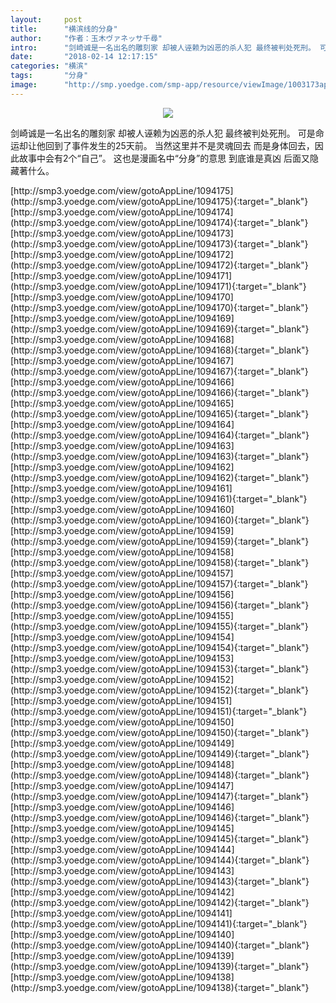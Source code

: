 ```yaml
---
layout:     post
title:      "横滨线的分身"
author:     "作者：玉木ヴァネッサ千尋"
intro:      "剑崎诚是一名出名的雕刻家 却被人诬赖为凶恶的杀人犯 最终被判处死刑。 可是命运却让他回到了事件发生的25天前。 当然这里并不是灵魂回去 而是身体回去，因此故事中会有2个“自己”。 这也是漫画名中“分身”的意思 到底谁是真凶 后面又隐藏著什么。"
date:       "2018-02-14 12:17:15"
categories: "横滨"
tags:       "分身"
image:      "http://smp.yoedge.com/smp-app/resource/viewImage/1003173appline.png"
---
```

<div style="text-align: center">
<p><img src="http://smp.yoedge.com/smp-app/resource/viewImage/1003173appline.png"/></p>
</div>
<p class="post-meta">
<span>剑崎诚是一名出名的雕刻家 却被人诬赖为凶恶的杀人犯 最终被判处死刑。 可是命运却让他回到了事件发生的25天前。 当然这里并不是灵魂回去 而是身体回去，因此故事中会有2个“自己”。 这也是漫画名中“分身”的意思 到底谁是真凶 后面又隐藏著什么。</span>
</p>
[http://smp3.yoedge.com/view/gotoAppLine/1094175](http://smp3.yoedge.com/view/gotoAppLine/1094175){:target="_blank"}
[http://smp3.yoedge.com/view/gotoAppLine/1094174](http://smp3.yoedge.com/view/gotoAppLine/1094174){:target="_blank"}
[http://smp3.yoedge.com/view/gotoAppLine/1094173](http://smp3.yoedge.com/view/gotoAppLine/1094173){:target="_blank"}
[http://smp3.yoedge.com/view/gotoAppLine/1094172](http://smp3.yoedge.com/view/gotoAppLine/1094172){:target="_blank"}
[http://smp3.yoedge.com/view/gotoAppLine/1094171](http://smp3.yoedge.com/view/gotoAppLine/1094171){:target="_blank"}
[http://smp3.yoedge.com/view/gotoAppLine/1094170](http://smp3.yoedge.com/view/gotoAppLine/1094170){:target="_blank"}
[http://smp3.yoedge.com/view/gotoAppLine/1094169](http://smp3.yoedge.com/view/gotoAppLine/1094169){:target="_blank"}
[http://smp3.yoedge.com/view/gotoAppLine/1094168](http://smp3.yoedge.com/view/gotoAppLine/1094168){:target="_blank"}
[http://smp3.yoedge.com/view/gotoAppLine/1094167](http://smp3.yoedge.com/view/gotoAppLine/1094167){:target="_blank"}
[http://smp3.yoedge.com/view/gotoAppLine/1094166](http://smp3.yoedge.com/view/gotoAppLine/1094166){:target="_blank"}
[http://smp3.yoedge.com/view/gotoAppLine/1094165](http://smp3.yoedge.com/view/gotoAppLine/1094165){:target="_blank"}
[http://smp3.yoedge.com/view/gotoAppLine/1094164](http://smp3.yoedge.com/view/gotoAppLine/1094164){:target="_blank"}
[http://smp3.yoedge.com/view/gotoAppLine/1094163](http://smp3.yoedge.com/view/gotoAppLine/1094163){:target="_blank"}
[http://smp3.yoedge.com/view/gotoAppLine/1094162](http://smp3.yoedge.com/view/gotoAppLine/1094162){:target="_blank"}
[http://smp3.yoedge.com/view/gotoAppLine/1094161](http://smp3.yoedge.com/view/gotoAppLine/1094161){:target="_blank"}
[http://smp3.yoedge.com/view/gotoAppLine/1094160](http://smp3.yoedge.com/view/gotoAppLine/1094160){:target="_blank"}
[http://smp3.yoedge.com/view/gotoAppLine/1094159](http://smp3.yoedge.com/view/gotoAppLine/1094159){:target="_blank"}
[http://smp3.yoedge.com/view/gotoAppLine/1094158](http://smp3.yoedge.com/view/gotoAppLine/1094158){:target="_blank"}
[http://smp3.yoedge.com/view/gotoAppLine/1094157](http://smp3.yoedge.com/view/gotoAppLine/1094157){:target="_blank"}
[http://smp3.yoedge.com/view/gotoAppLine/1094156](http://smp3.yoedge.com/view/gotoAppLine/1094156){:target="_blank"}
[http://smp3.yoedge.com/view/gotoAppLine/1094155](http://smp3.yoedge.com/view/gotoAppLine/1094155){:target="_blank"}
[http://smp3.yoedge.com/view/gotoAppLine/1094154](http://smp3.yoedge.com/view/gotoAppLine/1094154){:target="_blank"}
[http://smp3.yoedge.com/view/gotoAppLine/1094153](http://smp3.yoedge.com/view/gotoAppLine/1094153){:target="_blank"}
[http://smp3.yoedge.com/view/gotoAppLine/1094152](http://smp3.yoedge.com/view/gotoAppLine/1094152){:target="_blank"}
[http://smp3.yoedge.com/view/gotoAppLine/1094151](http://smp3.yoedge.com/view/gotoAppLine/1094151){:target="_blank"}
[http://smp3.yoedge.com/view/gotoAppLine/1094150](http://smp3.yoedge.com/view/gotoAppLine/1094150){:target="_blank"}
[http://smp3.yoedge.com/view/gotoAppLine/1094149](http://smp3.yoedge.com/view/gotoAppLine/1094149){:target="_blank"}
[http://smp3.yoedge.com/view/gotoAppLine/1094148](http://smp3.yoedge.com/view/gotoAppLine/1094148){:target="_blank"}
[http://smp3.yoedge.com/view/gotoAppLine/1094147](http://smp3.yoedge.com/view/gotoAppLine/1094147){:target="_blank"}
[http://smp3.yoedge.com/view/gotoAppLine/1094146](http://smp3.yoedge.com/view/gotoAppLine/1094146){:target="_blank"}
[http://smp3.yoedge.com/view/gotoAppLine/1094145](http://smp3.yoedge.com/view/gotoAppLine/1094145){:target="_blank"}
[http://smp3.yoedge.com/view/gotoAppLine/1094144](http://smp3.yoedge.com/view/gotoAppLine/1094144){:target="_blank"}
[http://smp3.yoedge.com/view/gotoAppLine/1094143](http://smp3.yoedge.com/view/gotoAppLine/1094143){:target="_blank"}
[http://smp3.yoedge.com/view/gotoAppLine/1094142](http://smp3.yoedge.com/view/gotoAppLine/1094142){:target="_blank"}
[http://smp3.yoedge.com/view/gotoAppLine/1094141](http://smp3.yoedge.com/view/gotoAppLine/1094141){:target="_blank"}
[http://smp3.yoedge.com/view/gotoAppLine/1094140](http://smp3.yoedge.com/view/gotoAppLine/1094140){:target="_blank"}
[http://smp3.yoedge.com/view/gotoAppLine/1094139](http://smp3.yoedge.com/view/gotoAppLine/1094139){:target="_blank"}
[http://smp3.yoedge.com/view/gotoAppLine/1094138](http://smp3.yoedge.com/view/gotoAppLine/1094138){:target="_blank"}


